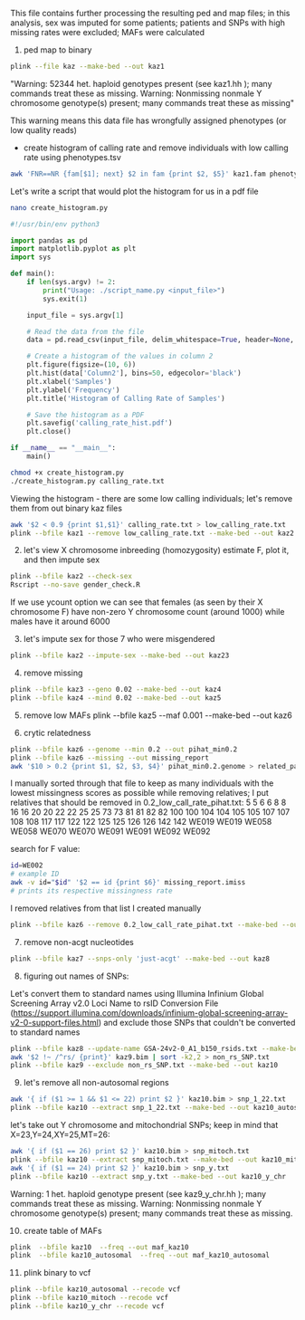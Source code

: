 This file contains further processing the resulting ped and map files; in this analysis, sex was imputed for some patients; patients and SNPs with high missing rates were excluded; MAFs were calculated

1) ped map to binary

```bash
plink --file kaz --make-bed --out kaz1
```
"Warning: 52344 het. haploid genotypes present (see kaz1.hh ); many commands treat these as missing.
Warning: Nonmissing nonmale Y chromosome genotype(s) present; many commands treat these as missing"

This warning means this data file has wrongfully assigned phenotypes (or low quality reads)

- create histogram of calling rate and remove individuals with low calling rate using phenotypes.tsv
```bash
awk 'FNR==NR {fam[$1]; next} $2 in fam {print $2, $5}' kaz1.fam phenotypes.tsv > calling_rate.txt
```

Let's write a script that would plot the histogram for us in a pdf file
```bash
nano create_histogram.py 
```

```python
#!/usr/bin/env python3

import pandas as pd
import matplotlib.pyplot as plt
import sys

def main():
    if len(sys.argv) != 2:
        print("Usage: ./script_name.py <input_file>")
        sys.exit(1)

    input_file = sys.argv[1]

    # Read the data from the file
    data = pd.read_csv(input_file, delim_whitespace=True, header=None, names=['Column1', 'Column2'])

    # Create a histogram of the values in column 2
    plt.figure(figsize=(10, 6))
    plt.hist(data['Column2'], bins=50, edgecolor='black')
    plt.xlabel('Samples')
    plt.ylabel('Frequency')
    plt.title('Histogram of Calling Rate of Samples')

    # Save the histogram as a PDF
    plt.savefig('calling_rate_hist.pdf')
    plt.close()

if __name__ == "__main__":
    main()
```

```bash
chmod +x create_histogram.py
./create_histogram.py calling_rate.txt
```

Viewing the histogram - there are some low calling individuals; let's remove them from out binary kaz files
```bash
awk '$2 < 0.9 {print $1,$1}' calling_rate.txt > low_calling_rate.txt
plink --bfile kaz1 --remove low_calling_rate.txt --make-bed --out kaz2
```

2) let's view X chromosome inbreeding (homozygosity) estimate F, plot it, and then impute sex

```bash
plink --bfile kaz2 --check-sex
Rscript --no-save gender_check.R
```

If we use ycount option we can see that females (as seen by their X chromosome F) have non-zero Y chromosome count (around 1000) while males have it around 6000

3) let's impute sex for those 7 who were misgendered
```bash
plink --bfile kaz2 --impute-sex --make-bed --out kaz23
```

4) remove missing
```bash
plink --bfile kaz3 --geno 0.02 --make-bed --out kaz4
plink --bfile kaz4 --mind 0.02 --make-bed --out kaz5
```
5) remove low MAFs
plink --bfile kaz5 --maf 0.001 --make-bed --out kaz6

6) crytic relatedness
```bash
plink --bfile kaz6 --genome --min 0.2 --out pihat_min0.2
plink --bfile kaz6 --missing --out missing_report
awk '$10 > 0.2 {print $1, $2, $3, $4}' pihat_min0.2.genome > related_pairs.txt
```
I manually sorted through that file to keep as many individuals with the lowest missingness scores as possible while removing relatives; I put relatives that should be removed in 0.2_low_call_rate_pihat.txt: 
5	5
6	6
8	8
16	16
20	20
22	22
25	25
73	73
81	81
82	82
100	100
104	104
105	105
107	107
108	108
117	117
122	122
125	125
126	126
142	142
WE019	WE019
WE058	WE058
WE070	WE070
WE091	WE091
WE092	WE092

search for F value: 

```bash
id=WE002
# example ID
awk -v id="$id" '$2 == id {print $6}' missing_report.imiss
# prints its respective missingness rate
```

I removed relatives from that list I created manually
```bash
plink --bfile kaz6 --remove 0.2_low_call_rate_pihat.txt --make-bed --out kaz7
```

7) remove non-acgt nucleotides
```bash
plink --bfile kaz7 --snps-only 'just-acgt' --make-bed --out kaz8
```

8) figuring out names of SNPs:

Let's convert them to standard names using Illumina Infinium Global Screening Array v2.0 Loci Name to rsID Conversion File (https://support.illumina.com/downloads/infinium-global-screening-array-v2-0-support-files.html) and exclude those SNPs that couldn't be converted to standard names

```bash
plink --bfile kaz8 --update-name GSA-24v2-0_A1_b150_rsids.txt --make-bed --out kaz9
awk '$2 !~ /^rs/ {print}' kaz9.bim | sort -k2,2 > non_rs_SNP.txt
plink --bfile kaz9 --exclude non_rs_SNP.txt --make-bed --out kaz10
```

9) let's remove all non-autosomal regions
```bash
awk '{ if ($1 >= 1 && $1 <= 22) print $2 }' kaz10.bim > snp_1_22.txt
plink --bfile kaz10 --extract snp_1_22.txt --make-bed --out kaz10_autosomal
```

let's take out Y chromosome and mitochondrial SNPs; keep in mind that X=23,Y=24,XY=25,MT=26:
```bash
awk '{ if ($1 == 26) print $2 }' kaz10.bim > snp_mitoch.txt
plink --bfile kaz10 --extract snp_mitoch.txt --make-bed --out kaz10_mitoch
awk '{ if ($1 == 24) print $2 }' kaz10.bim > snp_y.txt
plink --bfile kaz10 --extract snp_y.txt --make-bed --out kaz10_y_chr
```
Warning: 1 het. haploid genotype present (see kaz9_y_chr.hh ); many commands
treat these as missing.
Warning: Nonmissing nonmale Y chromosome genotype(s) present; many commands
treat these as missing.

10) create table of MAFs
```bash
plink  --bfile kaz10  --freq --out maf_kaz10
plink  --bfile kaz10_autosomal  --freq --out maf_kaz10_autosomal
```

11) plink binary to vcf
 ```bash
plink --bfile kaz10_autosomal --recode vcf
plink --bfile kaz10_mitoch --recode vcf
plink --bfile kaz10_y_chr --recode vcf
```
